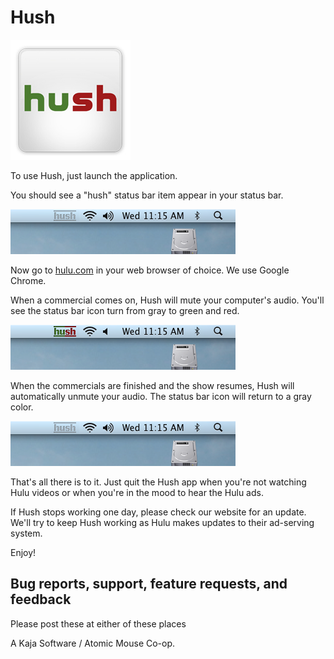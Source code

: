 # Hush 


![logo](https://github.com/danchoi/hush/raw/master/screenshots/logo_hush_med.jpg)



To use Hush, just launch the application. 

You should see a "hush" status bar item appear in your status bar.

![running](https://github.com/danchoi/hush/raw/master/screenshots/readme_status_bar_sshot_RUNNING.png)

Now go to [hulu.com](http://hulu.com) in your web browser of choice. We use Google Chrome.

When a commercial comes on, Hush will mute your computer's audio. You'll see the status bar icon turn from gray to green and red. 

![muting](https://github.com/danchoi/hush/raw/master/screenshots/readme_status_bar_sshot_MUTING.png)

When the commercials are finished and the show resumes, Hush will automatically unmute your audio. The status bar icon will return to a gray color.

![running](https://github.com/danchoi/hush/raw/master/screenshots/readme_status_bar_sshot_RUNNING.png)

That's all there is to it. Just quit the Hush app when you're not watching Hulu videos or when you're in the mood to hear the Hulu ads.

If Hush stops working one day, please check our website for an update. We'll try to keep Hush working as Hulu makes updates to their ad-serving system. 

Enjoy!


## Bug reports, support, feature requests, and feedback

Please post these  at either of these places


A Kaja Software / Atomic Mouse Co-op.



